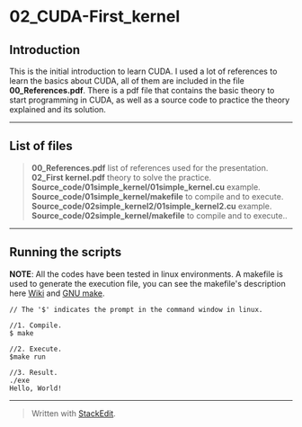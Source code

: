 02_CUDA-First_kernel
===================

Introduction
-------------
This is the initial introduction to learn CUDA. I used a lot of references to learn the basics about CUDA, all of them are included in the file **00_References.pdf**. 
There is a pdf file that contains the basic theory to start programming in CUDA, as well as a source code to practice the theory explained and its solution.

-------------

List of files
-------------
>**00_References.pdf** list of references used for the presentation.
>**02_First kernel.pdf** theory to solve the practice.
>**Source_code/01simple_kernel/01simple_kernel.cu**  example.
>**Source_code/01simple_kernel/makefile**  to compile and to execute.
>**Source_code/02simple_kernel2/01simple_kernel2.cu**  example.
>**Source_code/02simple_kernel/makefile**  to compile and to execute..

-------------

Running the scripts
-------------

**NOTE**: All the codes have been tested in linux environments. A makefile is used to generate the execution file, you can see the makefile's description here [Wiki](http://en.wikipedia.org/wiki/Makefile) and 
[GNU make](https://www.gnu.org/software/make/manual/make.html#Introduction).

```
// The '$' indicates the prompt in the command window in linux.

//1. Compile. 
$ make

//2. Execute. 
$make run

//3. Result.
./exe
Hello, World!
```
-------------


> Written with [StackEdit](https://stackedit.io/).